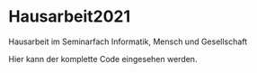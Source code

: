 # Hausarbeit2021
Hausarbeit im Seminarfach Informatik, Mensch und Gesellschaft

Hier kann der komplette Code eingesehen werden.
